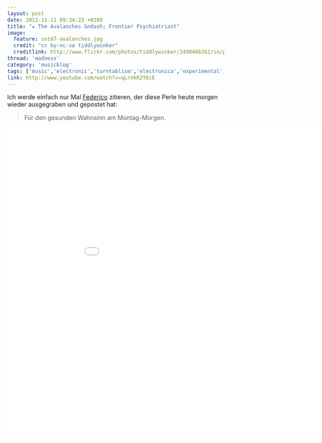 ```yaml
---
layout: post
date: 2013-11-11 09:34:23 +0100
title: "★ The Avalanches &ndash; Frontier Psychiatriast"
image:
  feature: sotd7-avalanches.jpg
  credit: "cc by-nc-sa tiddlywinker"
  creditlink: http://www.flickr.com/photos/tiddlywinker/2498466262/in/photostream/
thread: 'madness'
category: 'musicblog'
tags: ['music','electronic','turntablism','electronica','experimental','indie','australian', 'song of the day']
link: http://www.youtube.com/watch?v=qLrnkK2YEcE
---
```


Ich werde einfach nur Mal [Federico](http://professorfedi.wordpress.com/) zitieren, der diese Perle heute morgen wieder ausgegraben und gepostet hat:

> Für den gesunden Wahnsinn am Montag-Morgen.

<iframe width="960" height="720" src="//www.youtube-nocookie.com/embed/qLrnkK2YEcE" frameborder="0" allowfullscreen></iframe>